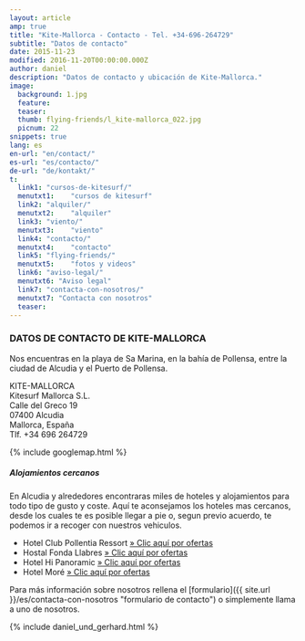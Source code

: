 ```yaml
---
layout: article
amp: true
title: "Kite-Mallorca - Contacto - Tel. +34-696-264729"
subtitle: "Datos de contacto"
date: 2015-11-23
modified: 2016-11-20T00:00:00.000Z
author: daniel
description: "Datos de contacto y ubicación de Kite-Mallorca."
image:
  background: 1.jpg
  feature:
  teaser:
  thumb: flying-friends/l_kite-mallorca_022.jpg
  picnum: 22
snippets: true
lang: es
en-url: "en/contact/"
es-url: "es/contacto/"
de-url: "de/kontakt/"
t:
  link1: "cursos-de-kitesurf/"
  menutxt1:    "cursos de kitesurf"
  link2: "alquiler/"
  menutxt2:    "alquiler"
  link3: "viento/"
  menutxt3:    "viento"
  link4: "contacto/"
  menutxt4:    "contacto"
  link5: "flying-friends/"
  menutxt5:    "fotos y videos"
  link6: "aviso-legal/"
  menutxt6: "Aviso legal"
  link7: "contacta-con-nosotros/"
  menutxt7: "Contacta con nosotros"
  teaser:
---
```


### DATOS DE CONTACTO DE KITE-MALLORCA

Nos encuentras en la playa de Sa Marina, en la bahía de Pollensa, entre la ciudad de Alcudia y el Puerto de Pollensa.

KITE-MALLORCA  
Kitesurf Mallorca S.L.  
Calle del Greco 19  
07400 Alcudia  
Mallorca, España  
Tlf. +34 696 264729  

{% include googlemap.html %}

##### Alojamientos cercanos

En Alcudia y alrededores encontraras miles de hoteles y alojamientos para todo tipo de gusto y coste.
Aquí te aconsejamos los hoteles mas cercanos, desde los cuales te es posible llegar a pie o, segun previo acuerdo, te podemos ir a recoger con nuestros vehiculos.

- Hotel Club Pollentia Ressort <a href="https://www.clubpollentia.com/?lang=es" rel="nofollow" title="www.clubpollentia.com">» Clic aquí por ofertas</a>
- Hostal Fonda Llabres <a href="http://www.fondallabres.com/alcudia.htm" rel="nofollow" title="www.fondallabres.com">» Clic aquí por ofertas</a>
- Hotel Hi Panoramic <a href="http://www.hihotels.net/es/hotels/7-smartline-panoramic" rel="nofollow" title="www.hihotels.net">» Clic aquí por ofertas</a>
- Hotel Moré <a href="http://www.hotelmore.com" rel="nofollow" title="www.hotelmore.com">» Clic aquí por ofertas</a>

Para más información sobre nosotros rellena el [formulario]({{ site.url }}/es/contacta-con-nosotros "formulario de contacto") o simplemente llama a uno de nosotros.

{% include daniel_und_gerhard.html %}
